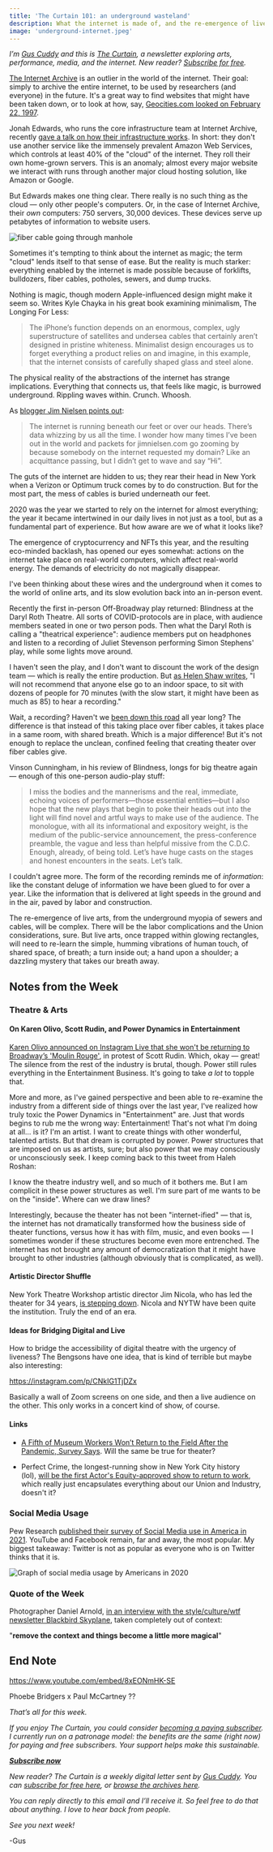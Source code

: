 ```yaml
---
title: 'The Curtain 101: an underground wasteland'
description: What the internet is made of, and the re-emergence of live arts.
image: 'underground-internet.jpeg'
---
```


_I’m [Gus Cuddy](https://guscuddy.com/) and this is [The Curtain](https://guscuddy.substack.com/), a newsletter exploring arts, performance, media, and the internet. New reader? [Subscribe for free](https://guscuddy.substack.com/subscribe)._

[The Internet Archive](https://archive.org/) is an outlier in the world of the internet. Their goal: simply to archive the entire internet, to be used by researchers (and everyone) in the future. It's a great way to find websites that might have been taken down, or to look at how, say, [Geocities.com looked on February 22, 1997](https://web.archive.org/web/19970222174751/https://www1.geocities.com/).

Jonah Edwards, who runs the core infrastructure team at Internet Archive, recently [gave a talk on how their infrastructure works](https://archive.org/details/jonah-edwards-presentation). In short: they don't use another service like the immensely prevalent Amazon Web Services, which controls at least 40% of the "cloud" of the internet. They roll their own home-grown servers. This is an anomaly; almost every major website we interact with runs through another major cloud hosting solution, like Amazon or Google.

But Edwards makes one thing clear. There really is no such thing as the cloud — only other people's computers. Or, in the case of Internet Archive, their *own* computers: 750 servers, 30,000 devices. These devices serve up petabytes of information to website users.

![fiber cable going through manhole](underground-internet.jpeg 'this is what the internet is made of')

Sometimes it's tempting to think about the internet as magic; the term "cloud" lends itself to that sense of ease. But the reality is much starker: everything enabled by the internet is made possible because of forklifts, bulldozers, fiber cables, potholes, sewers, and dump trucks.

Nothing is magic, though modern Apple-influenced design might make it seem so. Writes Kyle Chayka in his great book examining minimalism, The Longing For Less:

> The iPhone’s function depends on an enormous, complex, ugly superstructure of satellites and undersea cables that certainly aren’t designed in pristine whiteness. Minimalist design encourages us to forget everything a product relies on and imagine, in this example, that the internet consists of carefully shaped glass and steel alone.

The physical reality of the abstractions of the internet has strange implications. Everything that connects us, that feels like magic, is burrowed underground. Rippling waves within. Crunch. Whoosh.

As [blogger Jim Nielsen points out](https://blog.jim-nielsen.com/2021/this-is-the-internet-folks/):

> The internet is running beneath our feet or over our heads. There’s data whizzing by us all the time. I wonder how many times I’ve been out in the world and packets for jimnielsen.com go zooming by because somebody on the internet requested my domain? Like an acquittance passing, but I didn’t get to wave and say “Hi”.

The guts of the internet are hidden to us; they rear their head in New York when a Verizon or Optimum truck comes by to do construction. But for the most part, the mess of cables is buried underneath our feet.

2020 was the year we started to rely on the internet for almost everything; the year it became intertwined in our daily lives in not just as a tool, but as a fundamental part of experience. But how aware are we of what it looks like?

The emergence of cryptocurrency and NFTs this year, and the resulting eco-minded backlash, has opened our eyes somewhat: actions on the internet take place on real-world computers, which affect real-world energy. The demands of electricity do not magically disappear.

I've been thinking about these wires and the underground when it comes to the world of online arts, and its slow evolution back into an in-person event.

Recently the first in-person Off-Broadway play returned: Blindness at the Daryl Roth Theatre. All sorts of COVID-protocols are in place, with audience members seated in one or two person pods. Then what the Daryl Roth is calling a "theatrical experience": audience members put on headphones and listen to a recording of Juliet Stevenson performing Simon Stephens' play, while some lights move around.

I haven't seen the play, and I don't want to discount the work of the design team — which is really the entire production. But [as Helen Shaw writes](https://www.vulture.com/2021/04/theater-review-blindness-first-play-after-pandemic.html), "I will not recommend that anyone else go to an indoor space, to sit with dozens of people for 70 minutes (with the slow start, it might have been as much as 85) to hear a recording."

Wait, a recording? Haven't we [been down this road](https://guscuddy.substack.com/p/the-curtain-53-acts-of-creation-) all year long? The difference is that instead of this taking place over fiber cables, it takes place in a same room, with shared breath. Which is a major difference! But it's not enough to replace the unclean, confined feeling that creating theater over fiber cables give.

Vinson Cunningham, in his review of Blindness, longs for big theatre again — enough of this one-person audio-play stuff:

> I miss the bodies and the mannerisms and the real, immediate, echoing voices of performers—those essential entities—but I also hope that the new plays that begin to poke their heads out into the light will find novel and artful ways to make use of the audience. The monologue, with all its informational and expository weight, is the medium of the public-service announcement, the press-conference preamble, the vague and less than helpful missive from the C.D.C. Enough, already, of being told. Let’s have huge casts on the stages and honest encounters in the seats. Let’s talk.

I couldn't agree more. The form of the recording reminds me of *information*: like the constant deluge of information we have been glued to for over a year. Like the information that is delivered at light speeds in the ground and in the air, paved by labor and construction.

The re-emergence of live arts, from the underground myopia of sewers and cables, will be complex. There will be the labor complications and the Union considerations, sure. But live arts, once trapped within glowing rectangles, will need to re-learn the simple, humming vibrations of human touch, of shared space, of breath; a turn inside out; a hand upon a shoulder; a dazzling mystery that takes our breath away.

## Notes from the Week

### Theatre & Arts

#### On Karen Olivo, Scott Rudin, and Power Dynamics in Entertainment

[Karen Olivo announced on Instagram Live that she won't be returning to Broadway’s 'Moulin Rouge'](https://www.nytimes.com/2021/04/14/theater/karen-olivo-moulin-rouge.html), in protest of Scott Rudin. Which, okay — great! The silence from the rest of the industry is brutal, though. Power still rules everything in the Entertainment Business. It's going to take *a lot* to topple that.

More and more, as I've gained perspective and been able to re-examine the industry from a different side of things over the last year, I've realized how truly toxic the Power Dynamics in "Entertainment" are. Just that words begins to rub me the wrong way: Entertainment! That's not what I'm doing at all... is it? I'm an artist. I want to create things with other wonderful, talented artists. But that dream is corrupted by power. Power structures that are imposed on us as artists, sure; but also power that we may consciously or unconsciously seek. I keep coming back to this tweet from Haleh Roshan:

I know the theatre industry well, and so much of it bothers me. But I am complicit in these power structures as well. I'm sure part of me wants to be on the "inside". Where can we draw lines?

Interestingly, because the theater has not been "internet-ified" — that is, the internet has not dramatically transformed how the business side of theater functions, versus how it has with film, music, and even books — I sometimes wonder if these structures become even more entrenched. The internet has not brought any amount of democratization that it might have brought to other industries (although obviously that is complicated, as well).

#### **Artistic Director Shuffle**

New York Theatre Workshop artistic director Jim Nicola, who has led the theater for 34 years, [is stepping down](https://www.nytimes.com/2021/04/16/theater/jim-nicola-retirement-new-york-theater-workshop.html). Nicola and NYTW have been quite the institution. Truly the end of an era.

#### **Ideas for Bridging Digital and Live**

How to bridge the accessibility of digital theatre with the urgency of liveness? The Bengsons have one idea, that is kind of terrible but maybe also interesting:

https://instagram.com/p/CNkIG1TjDZx

Basically a wall of Zoom screens on one side, and then a live audience on the other. This only works in a concert kind of show, of course.

#### **Links**

-   [A Fifth of Museum Workers Won’t Return to the Field After the Pandemic, Survey Says](https://www.artnews.com/art-news/news/museum-workers-pandemic-impact-survey-american-alliance-of-museums-1234589706/). Will the same be true for theater?

-   Perfect Crime, the longest-running show in New York City history (lol), [will be the first Actor's Equity-approved show to return to work](https://www.playbill.com/article/perfect-crime-will-reopen-off-broadway), which really just encapsulates everything about our Union and Industry, doesn't it?

### Social Media Usage

Pew Research [published their survey of Social Media use in America in 2021](https://www.pewresearch.org/internet/2021/04/07/social-media-use-in-2021/). YouTube and Facebook remain, far and away, the most popular. My biggest takeaway: Twitter is not as popular as everyone who is on Twitter thinks that it is.

![Graph of social media usage by Americans in 2020](social-media-usage.png)

### **Quote of the Week**

Photographer Daniel Arnold, [in an interview with the style/culture/wtf newsletter Blackbird Skyplane](https://www.blackbirdspyplane.com/p/okwho-sent-me-this), taken completely out of context:

"**remove the context and things become a little more magical**"

## End Note

https://www.youtube.com/embed/8xEONmHK-SE

Phoebe Bridgers x Paul McCartney ??

_That’s all for this week._

_If you enjoy The Curtain, you could consider [becoming a paying subscriber](https://guscuddy.substack.com/subscribe). I currently run on a patronage model: the benefits are the same (right now) for paying and free subscribers. Your support helps make this sustainable._

_**[Subscribe now](https://guscuddy.substack.com/subscribe?utm_medium=web&utm_source=subscribe-widget&utm_content=31699931)**_

_New reader? The Curtain is a weekly digital letter sent by [Gus Cuddy](https://guscuddy.com/). You can [subscribe for free here](https://guscuddy.substack.com/subscribe), or [browse the archives here](https://guscuddy.substack.com/archive)._

_You can reply directly to this email and I’ll receive it. So feel free to do that about anything. I love to hear back from people._

_See you next week!_

\-Gus
